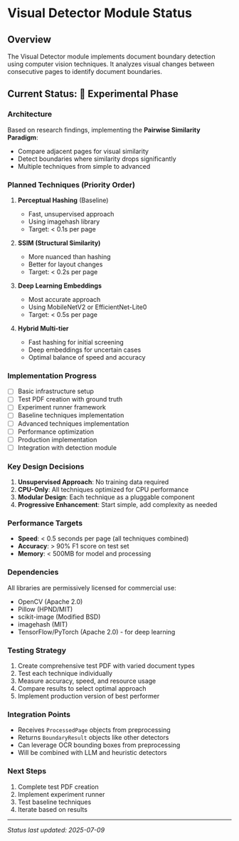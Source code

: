 # Visual Detector Module Status

## Overview
The Visual Detector module implements document boundary detection using computer vision techniques. It analyzes visual changes between consecutive pages to identify document boundaries.

## Current Status: 🚧 Experimental Phase

### Architecture
Based on research findings, implementing the **Pairwise Similarity Paradigm**:
- Compare adjacent pages for visual similarity
- Detect boundaries where similarity drops significantly
- Multiple techniques from simple to advanced

### Planned Techniques (Priority Order)
1. **Perceptual Hashing** (Baseline)
   - Fast, unsupervised approach
   - Using imagehash library
   - Target: < 0.1s per page

2. **SSIM (Structural Similarity)**
   - More nuanced than hashing
   - Better for layout changes
   - Target: < 0.2s per page

3. **Deep Learning Embeddings**
   - Most accurate approach
   - Using MobileNetV2 or EfficientNet-Lite0
   - Target: < 0.5s per page

4. **Hybrid Multi-tier**
   - Fast hashing for initial screening
   - Deep embeddings for uncertain cases
   - Optimal balance of speed and accuracy

### Implementation Progress
- [ ] Basic infrastructure setup
- [ ] Test PDF creation with ground truth
- [ ] Experiment runner framework
- [ ] Baseline techniques implementation
- [ ] Advanced techniques implementation
- [ ] Performance optimization
- [ ] Production implementation
- [ ] Integration with detection module

### Key Design Decisions
1. **Unsupervised Approach**: No training data required
2. **CPU-Only**: All techniques optimized for CPU performance
3. **Modular Design**: Each technique as a pluggable component
4. **Progressive Enhancement**: Start simple, add complexity as needed

### Performance Targets
- **Speed**: < 0.5 seconds per page (all techniques combined)
- **Accuracy**: > 90% F1 score on test set
- **Memory**: < 500MB for model and processing

### Dependencies
All libraries are permissively licensed for commercial use:
- OpenCV (Apache 2.0)
- Pillow (HPND/MIT)
- scikit-image (Modified BSD)
- imagehash (MIT)
- TensorFlow/PyTorch (Apache 2.0) - for deep learning

### Testing Strategy
1. Create comprehensive test PDF with varied document types
2. Test each technique individually
3. Measure accuracy, speed, and resource usage
4. Compare results to select optimal approach
5. Implement production version of best performer

### Integration Points
- Receives `ProcessedPage` objects from preprocessing
- Returns `BoundaryResult` objects like other detectors
- Can leverage OCR bounding boxes from preprocessing
- Will be combined with LLM and heuristic detectors

### Next Steps
1. Complete test PDF creation
2. Implement experiment runner
3. Test baseline techniques
4. Iterate based on results

---
*Status last updated: 2025-07-09*
